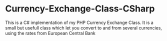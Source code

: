 Currency-Exchange-Class-CSharp
==============================

This is a C# implementation of my PHP Currency Exchange Class. It is a small but usefull class which let you convert to and from several currencies, using the rates from European Central Bank